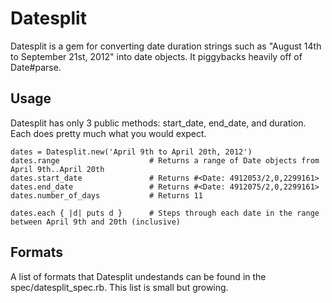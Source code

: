 Datesplit
=========

Datesplit is a gem for converting date duration strings such as "August 14th to September 21st, 2012" into date objects.  It piggybacks heavily off of Date#parse.


Usage
-----

Datesplit has only 3 public methods: start_date, end_date, and duration.  Each does pretty much what you would expect.

    dates = Datesplit.new('April 9th to April 20th, 2012')
    dates.range                    # Returns a range of Date objects from April 9th..April 20th
    dates.start_date               # Returns #<Date: 4912053/2,0,2299161>
    dates.end_date                 # Returns #<Date: 4912075/2,0,2299161>
    dates.number_of_days           # Returns 11

    dates.each { |d| puts d }      # Steps through each date in the range between April 9th and 20th (inclusive)

Formats
-----

A list of formats that Datesplit undestands can be found in the spec/datesplit_spec.rb.  This list is small but growing.
